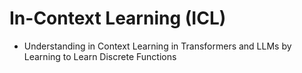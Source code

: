 # In-Context Learning (ICL)

- Understanding in Context Learning in Transformers and LLMs by Learning to Learn Discrete Functions